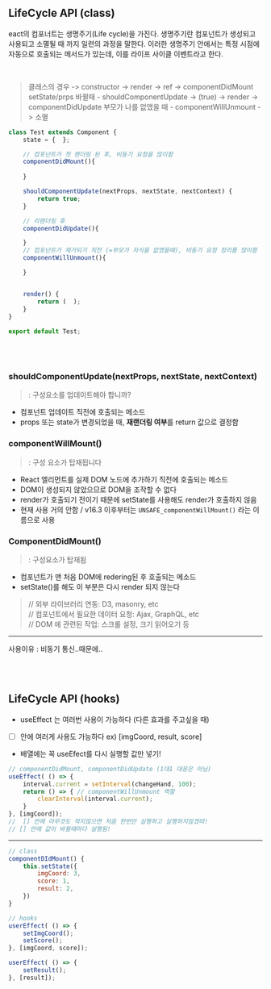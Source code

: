 ## LifeCycle API (class)

eact의 컴포너트는 생명주기(Life cycle)을 가진다. 생명주기란 컴포넌트가 생성되고 사용되고 소멸될 때 까지 일련의 과정을 말한다.
이러한 생명주기 안에서는 특정 시점에 자동으로 호출되는 메서드가 있는데, 이를 라이프 사이클 이벤트라고 한다.

<br>

> 클래스의 경우 -> constructor -> render -> ref -> componentDidMount   
> setState/prps 바뀔때 - shouldComponentUpdate -> (true) -> render -> componentDidUpdate
> 부모가 나를 없앴을 때 - componentWillUnmount -> 소멸

```js
class Test extends Component {
    state = {  };

    // 컴포넌트가 첫 렌더링 된 후, 비동기 요청을 많이함
    componentDidMount(){ 
        
    }

    shouldComponentUpdate(nextProps, nextState, nextContext) {
        return true;
    }

    // 리렌더링 후 
    componentDidUpdate(){ 

    }
    // 컴포넌트가 제거되기 직전 (=부모가 자식을 없앴을때), 비동기 요청 정리를 많이함
    componentWillUnmount(){ 

    }


    render() { 
        return (  );
    }
}
 
export default Test;
```

<br><br>

### shouldComponentUpdate(nextProps, nextState, nextContext)

> : 구성요소를 업데이트해야 합니까?

- 컴포넌트 업데이트 직전에 호출되는 메소드
- props 또는 state가 변경되었을 때, **재랜더링 여부**를 return 값으로 결정함




### componentWillMount()

> : 구성 요소가 탑재됩니다

- React 엘리먼트를 실제 DOM 노드에 추가하기 직전에 호출되는 메소드
- DOM이 생성되지 않았으므로 DOM을 조작할 수 없다
- render가 호출되기 전이기 때문에 setState를 사용해도 render가 호출하지 않음
- 현재 사용 거의 안함 / v16.3 이후부터는 `UNSAFE_componentWillMount()` 라는 이름으로 사용

### ComponentDidMount()

> : 구성요소가 탑재됨

-  컴포넌트가 맨 처음 DOM에 redering된 후 호출되는 메소드
- setState()를 해도 이 부분은 다시 render 되지 않는다


> // 외부 라이브러리 연동: D3, masonry, etc  
> // 컴포넌트에서 필요한 데이터 요청: Ajax, GraphQL, etc  
> // DOM 에 관련된 작업: 스크롤 설정, 크기 읽어오기 등

---



사용이유 :  비동기 통신..때문에..



<br><br>



## LifeCycle API (hooks)

- useEffect 는 여러번 사용이 가능하다 (다른 효과를 주고싶을 때)
- [ ] 안에 여러게 사용도 가능하다 ex) [imgCoord, result, score]
- 배열에는 꼭 useEfect를 다시 실행할 값만 넣기!


```js
// componentDidMount, componentDidUpdate (1대1 대응은 아님)
useEffect( () => {
    interval.current = setInterval(changeHand, 100);
    return () => { // componentWillUnmount 역할
        clearInterval(interval.current);
    }
}, [imgCoord]);  
//  [] 안에 아무것도 적지않으면 처음 한번만 실행하고 실행하지않겠따! 
// [] 안에 값이 바뀔때마다 실행됨!
```




---

```js
// class
componentDIdMount() {
    this.setState({
        imgCoord: 3,
        score: 1,
        result: 2,
    })
}

// hooks
userEffect( () => {
    setImgCoord();
    setScore();
}, [imgCoord, score]);

userEffect( () => {
    setResult();
}, [result]);
```